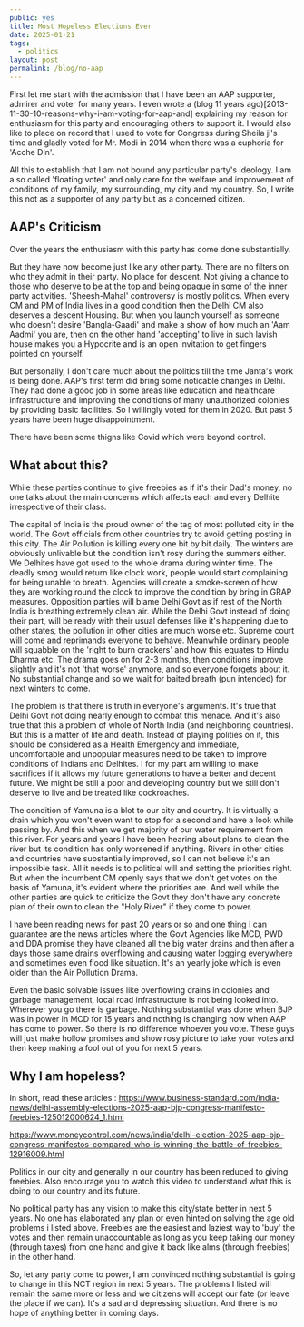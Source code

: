 ```yaml
---
public: yes
title: Most Hopeless Elections Ever
date: 2025-01-21
tags:
  - politics
layout: post
permalink: /blog/no-aap
---
```



First let me start with the admission that I have been an AAP supporter, admirer and voter for many years. I even wrote a (blog 11 years ago)[2013-11-30-10-reasons-why-i-am-voting-for-aap-and] explaining my reason for enthusiasm for this party and encouraging others to support it. I would also like to place on record that I used to vote for Congress during Sheila ji's time and gladly voted for Mr. Modi in 2014 when there was a euphoria for 'Acche Din'. 

All this to establish that I am not bound any particular party's ideology. I am a so called 'floating voter' and only care for the welfare and improvement of conditions of my family, my surrounding, my city and my country. So, I write this not as a supporter of any party but as a concerned citizen.  

## AAP's Criticism
Over the years the enthusiasm with this party has come done substantially. 

But they have now become just like any other party. There are no filters on who they admit in their party. No place for descent. Not giving a chance to those who deserve to be at the top and being opaque in some of the inner party activities. 'Sheesh-Mahal' controversy is mostly politics. When every CM and PM of India lives in a good condition then the Delhi CM also deserves a descent Housing. But when you launch yourself as someone who doesn't desire 'Bangla-Gaadi' and make a show of how much an 'Aam Aadmi' you are, then on the other hand 'accepting' to live in such lavish house makes you a Hypocrite and is an open invitation to get fingers pointed on yourself. 

But personally, I don't care much about the politics till the time Janta's work is being done. AAP's first term did bring some noticable changes in Delhi. They had done a good job in some areas like education and healthcare infrastructure and improving the conditions of many unauthorized colonies by providing basic facilities. So I willingly voted for them in 2020. But past 5 years have been huge disappointment. 

There have been some thigns like Covid which were beyond control. 

## What about this? 
While these parties continue to give freebies as if it's their Dad's money, no one talks about the main concerns which affects each and every Delhite irrespective of their class. 

The capital of India is the proud owner of the tag of most polluted city in the world. The Govt officials from other countries try to avoid getting posting in this city. The Air Pollution is killing every one bit by bit daily. The winters are obviously unlivable but the condition isn't rosy during the summers either. We Delhites have got used to the whole drama during winter time. The deadly smog would return like clock work, people would start complaining for being unable to breath. Agencies will create a smoke-screen of how they are working round the clock to improve the condition by bring in GRAP measures. Opposition parties will blame Delhi Govt as if rest of the North India is breathing extremely clean air. While the Delhi Govt instead of doing their part, will be ready with their usual defenses like it's happening due to other states, the pollution in other cities are much worse etc. Supreme court will come and reprimands everyone to behave. Meanwhile ordinary people will squabble on the 'right to burn crackers' and how this equates to Hindu Dharma etc. The drama goes on for 2-3 months, then conditions improve slightly and it's not 'that worse' anymore, and so everyone forgets about it. No substantial change and so we wait for baited breath (pun intended) for next winters to come. 

The problem is that there is truth in everyone's arguments. It's true that Delhi Govt not doing nearly enough to combat this menace. And it's also true that this a problem of whole of North India (and neighboring countries). But this is a matter of life and death. Instead of playing polities on it, this should be considered as a Health Emergency and immediate, uncomfortable and unpopular measures need to be taken to improve conditions of Indians and Delhites. I for my part am willing to make sacrifices if it allows my future generations to have a better and decent future. We might be still a poor and developing country but we still don't deserve to live and be treated like cockroaches. 

The condition of Yamuna is a blot to our city and country. It is virtually a drain which you won't even want to stop for a second and have a look while passing by. And this when we get majority of our water requirement from this river. For years and years I have been hearing about plans to clean the river but its condition has only worsened if anything. Rivers in other cities and countries have substantially improved, so I can not believe it's an impossible task. All it needs is to political will and setting the priorities right. But when the incumbent CM openly says that we don't get votes on the basis of Yamuna, it's evident where the priorities are. And well while the other parties are quick to  criticize the Govt they don't have any concrete plan of their own to clean the "Holy River" if they come to power. 

I have been reading news for past 20 years or so and one thing I can guarantee are the news articles where the Govt Agencies like MCD, PWD and DDA promise they have cleaned all the big water drains and then after a days those same drains overflowing and causing water logging everywhere and sometimes even flood like situation. It's an yearly joke which is even older than the Air Pollution Drama. 

Even the basic solvable issues like overflowing drains in colonies and garbage management, local road infrastructure is not being looked into. Wherever you go there is garbage. Nothing substantial was done when BJP was in power in MCD for 15 years and nothing is changing now when AAP has come to power. So there is no difference whoever you vote. These guys will just make hollow promises and show rosy picture to take your votes and then keep making a fool out of you for next 5 years.  


## Why I am hopeless? 

In short, read these articles : https://www.business-standard.com/india-news/delhi-assembly-elections-2025-aap-bjp-congress-manifesto-freebies-125012000624_1.html

https://www.moneycontrol.com/news/india/delhi-election-2025-aap-bjp-congress-manifestos-compared-who-is-winning-the-battle-of-freebies-12916009.html

Politics in our city and generally in our country has been reduced to giving freebies. Also encourage you to watch this video to understand what this is doing to our country and its future. 

No political party has any vision to make this city/state better in next 5 years. No one has elaborated any plan or even hinted on solving the age old problems i listed above. Freebies are the easiest and laziest way to 'buy' the votes and then remain unaccountable as long as you keep taking our money (through taxes) from one hand and give it back like alms (through freebies) in the other hand. 

So, let any party come to power, I am convinced nothing substantial is going to change in this NCT region in next 5 years. The problems I listed will remain the same more or less and we citizens will accept our fate (or leave the place if we can). It's a sad and depressing situation. And there is no hope of anything better in coming days. 